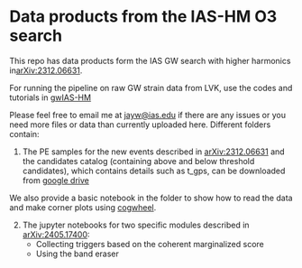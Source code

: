 # Data products from the IAS-HM O3 search

This repo has data products form the IAS GW search with higher harmonics in[arXiv:2312.06631](https://arxiv.org/abs/2312.06631).
 
For running the pipeline on raw GW strain data from LVK, 
use the codes and tutorials in [gwIAS-HM](https://github.com/JayWadekar/gwIAS-HM) 

Please feel free to email me at jayw@ias.edu if there are any issues or you need
more files or data than currently uploaded here. Different folders contain:

1. The PE samples for the new events described in [arXiv:2312.06631](https://arxiv.org/abs/2312.06631) 
and the candidates catalog (containing above and below threshold candidates),
which contains details such as t_gps, can be downloaded from [google drive](https://drive.google.com/drive/folders/1YkuIo-yIJhIOSX3B0zRGlSJzwIT5D61U?usp=sharing)

We also provide a basic notebook in the folder to show how to read the data and make corner plots
using [cogwheel](https://github.com/jroulet/cogwheel).

2. The jupyter notebooks for two specific modules described in [arXiv:2405.17400](https://arxiv.org/abs/2405.17400):
    - Collecting triggers based on the coherent marginalized score
    - Using the band eraser
